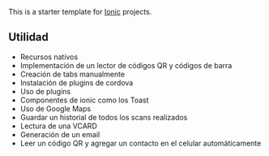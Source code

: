 This is a starter template for [Ionic](http://ionicframework.com/docs/) projects.

## Utilidad

* Recursos nativos
* Implementación de un lector de códigos QR y códigos de barra
* Creación de tabs manualmente
* Instalación de plugins de cordova
* Uso de plugins
* Componentes de ionic como los Toast
* Uso de Google Maps
* Guardar un historial de todos los scans realizados
* Lectura de una VCARD
* Generación de un email
* Leer un código QR y agregar un contacto en el celular automáticamente
